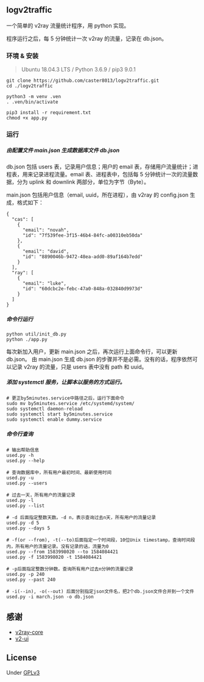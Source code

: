 ## logv2traffic

一个简单的 v2ray 流量统计程序，用 python 实现。

程序运行之后，每 5 分钟统计一次 v2ray 的流量，记录在 db.json。

### 环境 & 安装

> Ubuntu 18.04.3 LTS / Python 3.6.9 / pip3 9.0.1

```
git clone https://github.com/caster8013/logv2traffic.git
cd ./logv2traffic

python3 -m venv .ven
. .ven/bin/activate

pip3 install -r requirement.txt
chmod +x app.py
```

### 运行

##### 由配置文件 main.json 生成数据库文件 db.json

db.json 包括 users 表，记录用户信息；用户的 email 表，存储用户流量统计；进程表，用来记录进程流量。email 表、进程表中，包括每 5 分钟统计一次的流量数据，分为 uplink 和 downlink 两部分，单位为字节（Byte）。

main.json 包括用户信息（email, uuid，所在进程），由 v2ray 的 config.json 生成，格式如下：

```
{
  "cas": [
    {
      "email": "novah",
      "id": "7f539fee-3f15-46b4-84fc-a00310eb50da"
    },
    {
      "email": "david",
      "id": "8890046b-9472-48ea-add0-89af164b7edd"
    }
  ],
  "ray": [
    {
      "email": "luke",
      "id": "60dcbc2e-febc-47a0-848a-032840d9973d"
    }
  ]
}
```

##### 命令行运行

```
python util/init_db.py
python ./app.py
```

每次新加入用户，更新 main.json 之后，再次运行上面命令行，可以更新 db.json。
由 main.json 生成 db.json 的步骤并不是必需。没有的话，程序依然可以记录 v2ray 的流量，只是 users 表中没有 path 和 uuid。

##### 添加 systemctl 服务，让脚本以服务的方式运行。

```
# 更正by5minutes.service中路径之后，运行下面命令
sudo mv by5minutes.service /etc/systemd/system/
sudo systemctl daemon-reload
sudo systemctl start by5minutes.service
sudo systemctl enable dummy.service
```

##### 命令行查询

```
# 输出帮助信息
used.py -h
used.py --help

# 查询数据库中，所有用户最初时间、最新使用时间
used.py -u
used.py --users

# 过去一天，所有用户的流量记录
used.py -l
used.py --list

# -d 后面指定整数天数。-d n，表示查询过去n天，所有用户的流量记录
used.py -d 5
used.py --days 5

# -f(or --from), -t(--to)后面指定一个时间段，10位Unix timestamp，查询时间段内，所有用户的流量记录。没有记录的话，流量为0
used.py --from 1583998020 --to 1584084421
used.py -f 1583998020 -t 1584084421

# -p后面指定整数分钟数。查询所有用户过去n分钟的流量记录
used.py -p 240
used.py --past 240

# -i(--in), -o(--out) 后面分别指定json文件名，把2个db.json文件合并到一个文件
used.py -i march.json -o db.json

```

## 感谢

- [v2ray-core](https://github.com/v2ray/v2ray-core.git)
- [v2-ui](https://github.com/sprov065/v2-ui)

## License

Under [GPLv3](https://www.gnu.org/licenses/gpl-3.0.html)
